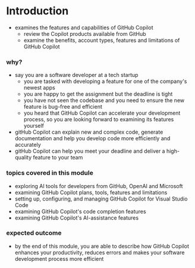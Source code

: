 # Introduction

* examines the features and capabilities of GitHub Copilot
     - review the Copilot products available from GitHub
     - examine the benefits, account types, features and limitations of GitHub Copilot
### why?
* say you are a software developer at a tech startup
    - you are tasked with developing a feature for one of the company's newest apps
    - you are happy to get the assignment but the deadline is tight
    - you have not seen the codebase and you need to ensure the new feature is bug-free and efficient
    - you heard that GitHub Copilot can accelerate your development process, so you are looking forward to examining its features yourself
* gitHub Copilot can explain new and complex code, generate documentation and help you develop code more efficiently and accurately
* gitHub Copilot can help you meet your deadline and deliver a high-quality feature to your team

### topics covered in this module
- exploring AI tools for developers from GitHub, OpenAI and Microsoft
- examining GitHub Copilot plans, tools, features and limitations
- setting up, configuring, and managing GitHub Copilot for Visual Studio Code
- examining GitHub Copilot's code completion features
- examining GitHub Copilot's AI-assistance features

### expected outcome
* by the end of this module, you are able to describe how GitHub Copilot enhances your productivity, reduces errors and makes your software development process more efficient